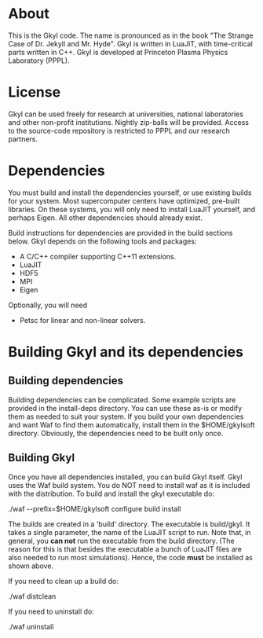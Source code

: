 # About

This is the Gkyl code. The name is pronounced as in the book "The
Strange Case of Dr. Jekyll and Mr. Hyde". Gkyl is written in LuaJIT,
with time-critical parts written in C++. Gkyl is developed at
Princeton Plasma Physics Laboratory (PPPL).

# License

Gkyl can be used freely for research at universities, national
laboratories and other non-profit institutions. Nightly zip-balls will
be provided. Access to the source-code repository is restricted to
PPPL and our research partners.

# Dependencies

You must build and install the dependencies yourself, or use existing
builds for your system. Most supercomputer centers have optimized,
pre-built libraries. On these systems, you will only need to install
LuaJIT yourself, and perhaps Eigen. All other dependencies should
already exist.

Build instructions for dependencies are provided in the build sections
below. Gkyl depends on the following tools and packages:

- A C/C++ compiler supporting C++11 extensions.
- LuaJIT
- HDF5
- MPI
- Eigen

Optionally, you will need

- Petsc for linear and non-linear solvers.

# Building Gkyl and its dependencies

## Building dependencies

Building dependencies can be complicated. Some example scripts are
provided in the install-deps directory. You can use these as-is or
modify them as needed to suit your system. If you build your own
dependencies and want Waf to find them automatically, install them in
the $HOME/gkylsoft directory. Obviously, the dependencies need to be
built only once.

## Building Gkyl

Once you have all dependencies installed, you can build Gkyl
itself. Gkyl uses the Waf build system. You do NOT need to install waf
as it is included with the distribution. To build and install the gkyl
executable do:

  ./waf --prefix=$HOME/gkylsoft configure build install

The builds are created in a 'build' directory. The executable is
build/gkyl. It takes a single parameter, the name of the LuaJIT script
to run. Note that, in general, you **can not** run the executable from
the build directory. (The reason for this is that besides the
executable a bunch of LuaJIT files are also needed to run most
simulations). Hence, the code **must** be installed as shown above.

If you need to clean up a build do:

  ./waf distclean

If you need to uninstall do:

  ./waf uninstall

